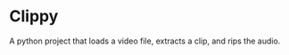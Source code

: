 Clippy
================

A python project that loads a video file, extracts a clip, and rips the audio.
